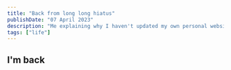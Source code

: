 ```yaml
---
title: "Back from long long hiatus"
publishDate: "07 April 2023"
description: "Me explaining why I haven't updated my own personal website in ages"
tags: ["life"]
---
```


## I'm back
